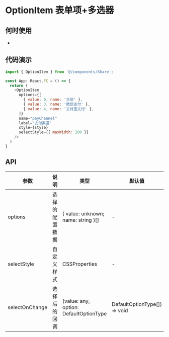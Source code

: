 # OptionItem 表单项+多选器


## 何时使用
- 

## 代码演示

```js
import { OptionItem } from '@/components/Share';

const App: React.FC = () => {
  return (
    <OptionItem
      options={[
        { value: 0, name: '全部' },
        { value: 3, name: '微信支付' },
        { value: 4, name: '支付宝支付' },
      ]}
      name="payChannel"
      label="支付渠道"
      style={style}
      selectStyle={{ maxWidth: 200 }}
    />
  )
}
```
## API

| 参数 | 说明 | 类型 | 默认值 |
| --- | --- | --- | --- |
| options | 选择的配置数据 | { value: unknown; name: string }[] | - |
| selectStyle | 自定义样式 | CSSProperties | - |
| selectOnChange | 选择后的回调 | (value: any, option: DefaultOptionType | DefaultOptionType[]) => void | - |

